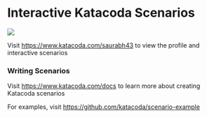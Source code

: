 # Interactive Katacoda Scenarios

[![](http://shields.katacoda.com/katacoda/saurabh43/count.svg)](https://www.katacoda.com/saurabh43 "Get your profile on Katacoda.com")

Visit https://www.katacoda.com/saurabh43 to view the profile and interactive scenarios

### Writing Scenarios
Visit https://www.katacoda.com/docs to learn more about creating Katacoda scenarios

For examples, visit https://github.com/katacoda/scenario-example
